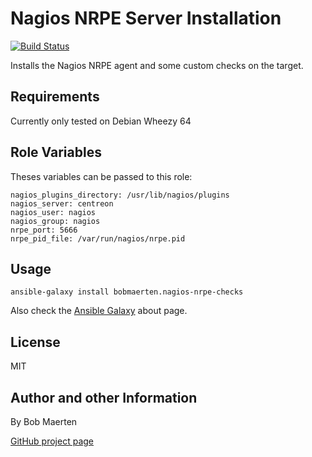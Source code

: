 # Nagios NRPE Server Installation

[![Build Status](https://travis-ci.org/bobmaerten/ansible-role-nagios-nrpe-server.png?branch=master)](https://travis-ci.org/bobmaerten/ansible-role-nagios-nrpe-server)

Installs the Nagios NRPE agent and some custom checks on the target.

## Requirements

Currently only tested on Debian Wheezy 64


## Role Variables

Theses variables can be passed to this role:
```
nagios_plugins_directory: /usr/lib/nagios/plugins
nagios_server: centreon
nagios_user: nagios
nagios_group: nagios
nrpe_port: 5666
nrpe_pid_file: /var/run/nagios/nrpe.pid
```

## Usage

    ansible-galaxy install bobmaerten.nagios-nrpe-checks

Also check the [Ansible Galaxy](https://galaxy.ansibleworks.com/intro) about page.


## License

MIT

## Author and other Information

By Bob Maerten

[GitHub project page](https://github.com/bobmaerten/ansible-role-nagios-nrpe-server)


